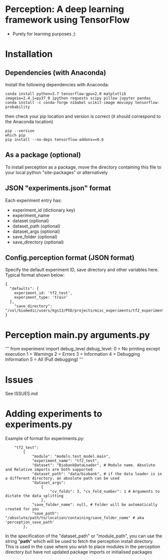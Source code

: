 # Perception: A deep learning framework using TensorFlow

* Purely for learning purposes ;)

# Installation

## Dependencies (with Anaconda)
Install the following dependencies with Anaconda:
```
conda install python=3.7 tensorflow-gpu=2.0 matplotlib imageio=2.4.1=py37_0 ipython requests scipy pillow jupyter pandas
conda install -c conda-forge nibabel scikit-image moviepy tensorflow-probability
```

then check your pip location and version is correct (it should correspond to the Anaconda location)
```
pip --version
which pip
pip install --no-deps tensorflow-addons==0.6
```

## As a package (optional)
To install perception as a package, move the directory containing this file to your local python "site-packages" or alternatively

## JSON "experiments.json" format

Each experiment entry has:
 - experiment_id (dictionary key)
 - experiment_name
 - dataset (optional)
 - dataset_path (optional)
 - dataset_args (optional)
 - save_folder (optional)
 - save_directory (optional)

## Config.perception format (JSON format)
Specify the default experiment ID, save directory and other variables here.
Typical format shown below:
```
{
  "defaults": {
    experiment_id: 'tf2_test',
    experiment_type: 'train'
  },
	"save_directory": "/vol/biomedic/users/kgs13/PhD/projects/misc_experiments/tf2_experimental_results/"
}
```
# Perception main.py arguments.py
'''
from experiment import debug_level
debug_level:
0 = No printing except execution
1 = Warnings
2 = Errors
3 = Information
4 = Debugging Information
5 = All (Full debugging)
'''


# Issues
See ISSUES.md


# Adding experiments to experiments.py

Example of format for experiments.py:

```
    "tf2_test":
        {
            "module": "models.test_model.main",
            "experiment_name": "tf2_test",
            "dataset": "BiobankDataLoader", # Module name. Absolute and Relative imports are both supported
            "dataset_path": "data/biobank", # if the data loader is in a different directory, an absolute path can be used
            "dataset_args":
                {
                    "cv_folds": 3, "cv_fold_number": 1 # Arguments to dictate the data splitting
                },
            "save_folder_name": null, # Folder will be automatically created for you
            "save_path": "/absolute/path/to/location/containing/save_folder_name" # aka 'perception_save_path'
        },
```

In the specification of the "dataset_path" or "module_path", you can use the string "**__path__**" which will be used to fetch the perception install directory. This is used in the case where you wish to place modules in the perception directory but have not updated package imports or initialised packages
